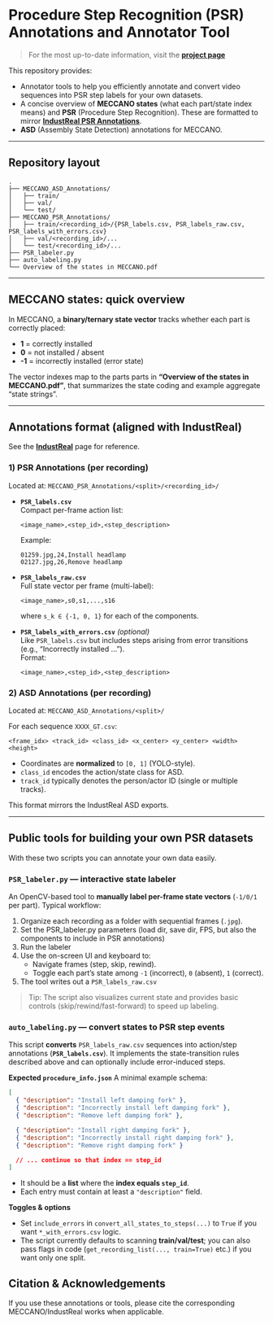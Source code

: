 # Procedure Step Recognition (PSR) Annotations and Annotator Tool 

> For the most up-to-date information, visit the [**project page**](https://timschoonbeek.github.io/stormpsr.html)

This repository provides:
- Annotator tools to help you efficiently annotate and convert video sequences into PSR step labels for your own datasets.
- A concise overview of **MECCANO states** (what each part/state index means) and **PSR** (Procedure Step Recognition). These are formatted to mirror [**IndustReal PSR Annotations**](https://timschoonbeek.github.io/industreal.html).
- **ASD** (Assembly State Detection) annotations for MECCANO.

---

## Repository layout

```
.
├── MECCANO_ASD_Annotations/
│   ├── train/
│   ├── val/
│   └── test/
├── MECCANO_PSR_Annotations/
│   ├── train/<recording_id>/{PSR_labels.csv, PSR_labels_raw.csv, PSR_labels_with_errors.csv}
│   ├── val/<recording_id>/...
│   └── test/<recording_id>/...
├── PSR_labeler.py
├── auto_labeling.py
└── Overview of the states in MECCANO.pdf
```

---

## MECCANO states: quick overview

In MECCANO, a **binary/ternary state vector** tracks whether each part is correctly placed:

- **1** = correctly installed  
- **0** = not installed / absent  
- **-1** = incorrectly installed (error state)

The vector indexes map to the parts parts in **“Overview of the states in MECCANO.pdf”**, that summarizes the state coding and example aggregate “state strings”.

---

## Annotations format (aligned with IndustReal)

See the [**IndustReal**](https://timschoonbeek.github.io/industreal.html) page for reference.

### 1) PSR Annotations (per recording)

Located at: `MECCANO_PSR_Annotations/<split>/<recording_id>/`

- **`PSR_labels.csv`**  
  Compact per-frame action list:
  ```
  <image_name>,<step_id>,<step_description>
  ```
  Example:
  ```
  01259.jpg,24,Install headlamp
  02127.jpg,26,Remove headlamp
  ```

- **`PSR_labels_raw.csv`**  
  Full state vector per frame (multi-label):
  ```
  <image_name>,s0,s1,...,s16
  ```
  where `s_k ∈ {-1, 0, 1}` for each of the components.

- **`PSR_labels_with_errors.csv`** *(optional)*  
  Like `PSR_labels.csv` but includes steps arising from error transitions (e.g., “Incorrectly installed …”).  
  Format:
  ```
  <image_name>,<step_id>,<step_description>
  ```

### 2) ASD Annotations (per recording)

Located at: `MECCANO_ASD_Annotations/<split>/`

For each sequence `XXXX_GT.csv`:
```
<frame_idx> <track_id> <class_id> <x_center> <y_center> <width> <height>
```
- Coordinates are **normalized** to `[0, 1]` (YOLO-style).
- `class_id` encodes the action/state class for ASD.
- `track_id` typically denotes the person/actor ID (single or multiple tracks).

This format mirrors the IndustReal ASD exports.

---

## Public tools for building your own PSR datasets

With these two scripts you can annotate your own data easily.

### `PSR_labeler.py` — interactive state labeler

An OpenCV-based tool to **manually label per-frame state vectors** (`-1/0/1` per part). Typical workflow:

1. Organize each recording as a folder with sequential frames (`.jpg`).
2. Set the PSR_labeler.py parameters (load dir, save dir, FPS, but also the components to include in PSR annotations)
3. Run the labeler
4. Use the on-screen UI and keyboard to:
   - Navigate frames (step, skip, rewind).
   - Toggle each part’s state among `-1` (incorrect), `0` (absent), `1` (correct).
5. The tool writes out a `PSR_labels_raw.csv`

> Tip: The script also visualizes current state and provides basic controls (skip/rewind/fast-forward) to speed up labeling.

### `auto_labeling.py` — convert states to PSR step events

This script **converts** `PSR_labels_raw.csv` sequences into action/step annotations (**`PSR_labels.csv`**). It implements the state-transition rules described above and can optionally include error-induced steps.

**Expected `procedure_info.json`**
A minimal example schema:
```json
[
  { "description": "Install left damping fork" },
  { "description": "Incorrectly install left damping fork" },
  { "description": "Remove left damping fork" },

  { "description": "Install right damping fork" },
  { "description": "Incorrectly install right damping fork" },
  { "description": "Remove right damping fork" }

  // ... continue so that index == step_id
]
```
- It should be a **list** where the **index equals `step_id`**.
- Each entry must contain at least a `"description"` field.

**Toggles & options**
- Set `include_errors` in `convert_all_states_to_steps(...)` to `True` if you want `*_with_errors.csv` logic.
- The script currently defaults to scanning **train/val/test**; you can also pass flags in code (`get_recording_list(..., train=True)` etc.) if you want only one split.

## Citation & Acknowledgements

If you use these annotations or tools, please cite the corresponding MECCANO/IndustReal works when applicable.
